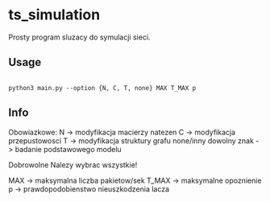 # ts_simulation

Prosty program sluzacy do symulacji sieci.

## Usage

```

python3 main.py --option {N, C, T, none} MAX T_MAX p

```


## Info
Obowiazkowe:
        N -> modyfikacja macierzy natezen
        C -> modyfikacja przepustowosci
        T -> modyfikacja struktury grafu
        none/inny dowolny znak -> badanie podstawowego modelu

Dobrowolne
Nalezy wybrac wszystkie!

MAX -> maksymalna liczba pakietow/sek
T_MAX -> maksymalne opoznienie
p -> prawdopodobienstwo nieuszkodzenia lacza

